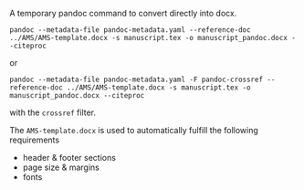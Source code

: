 A temporary pandoc command to convert directly into docx.

```
pandoc --metadata-file pandoc-metadata.yaml --reference-doc ../AMS/AMS-template.docx -s manuscript.tex -o manuscript_pandoc.docx --citeproc
```

or 

```
pandoc --metadata-file pandoc-metadata.yaml -F pandoc-crossref --reference-doc ../AMS/AMS-template.docx -s manuscript.tex -o manuscript_pandoc.docx --citeproc
```

with the `crossref` filter. 

The `AMS-template.docx` is used to automatically fulfill the following requirements
- header & footer sections 
- page size & margins
- fonts 
